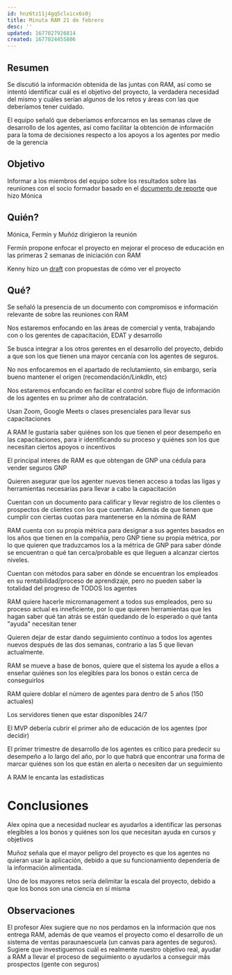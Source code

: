 ```yaml
---
id: hnz6tz11j4gq5clxicx6s0j
title: Minuta RAM 21 de febrero
desc: ''
updated: 1677027926814
created: 1677024455806
---
```

## Resumen

Se discutió la información obtenida de las juntas con RAM, así como se intentó identificar cuál es el objetivo del proyecto, la verdadera necesidad del mismo y cuáles serían algunos de los retos y áreas con las que deberíamos tener cuidado.

El equipo señaló que deberíamos enforcarnos en las semanas clave de desarrollo de los agentes, así como facilitar la obtención de información para la toma de decisiones respecto a los apoyos a los agentes por medio de la gerencia

## Objetivo

Informar a los miembros del equipo sobre los resultados sobre las reuniones con el socio formador basado en el [documento de reporte](https://docs.google.com/document/d/16NwFHhHIYX0a22BLgcL5aMvyz212EJjFURTblrRwu4c/edit) que hizo Mónica

## Quién?

Mónica, Fermín y Muñóz dirigieron la reunión

Fermín propone enfocar el proyecto en mejorar el proceso de educación en las primeras 2 semanas de iniciación con RAM

Kenny hizo un [draft](https://docs.google.com/document/d/19PgQcRSVhEZwIGkeopgaNvnQQuYyWxgzboE-7VSoXGo/edit) con propuestas de cómo ver el proyecto

## Qué?

Se señaló la presencia de un documento con compromisos e información relevante de sobre las reuniones con RAM

Nos estaremos enfocando en las áreas de comercial y venta, trabajando con o los gerentes de capacitación, EDAT y desarrollo

Se busca integrar a los otros gerentes en el desarrollo del proyecto, debido a que son los que tienen una mayor cercanía con los agentes de seguros.

No nos enfocaremos en el apartado de reclutamiento, sin embargo, sería bueno mantener el origen (recomendación/LinkdIn, etc)

Nos estaremos enfocando en facilitar el control sobre flujo de información de los agentes en su primer año de contratación.

Usan Zoom, Google Meets o clases presenciales para llevar sus capacitaciones

A RAM le gustaría saber quiénes son los que tienen el peor desempeño en las capacitaciones, para ir identificando su proceso y quiénes son los que necesitan ciertos apoyos o incentivos

El principal interes de RAM es que obtengan de GNP una cédula para vender seguros GNP

Quieren asegurar que los agenter nuevos tienen acceso a todas las ligas y herramientas necesarias para llevar a cabo la capacitación

Cuentan con un documento para calificar y llevar registro de los clientes o prospectos de clientes con los que cuentan. Además de que tienen que cumplir con ciertas cuotas para mantenerse en la nómina de RAM

RAM cuenta con su propia métrica para designar a sus agentes basados en los años que tienen en la compañía, pero GNP tiene su propia métrica, por lo que quieren que traduzcamos los a la métrica de GNP para saber dónde se encuentran o qué tan cerca/probable es que lleguen a alcanzar ciertos niveles.

Cuentan con métodos para saber en dónde se encuentran los empleados en su rentabilidad/proceso de aprendizaje, pero no pueden saber la totalidad del progreso de TODOS los agentes

RAM quiere hacerle micromanagement a todos sus empleados, pero su proceso actual es inneficiente, por lo que quieren herramientas que les hagan saber qué tan atrás se están quedando de lo esperado o qué tanta "ayuda" necesitan tener

Quieren dejar de estar dando seguimiento contínuo a todos los agentes nuevos después de las dos semanas, contrario a las 5 que llevan actualmente.

RAM se mueve a base de bonos, quiere que el sistema los ayude a ellos a enseñar quiénes son los elegibles para los bonos o están cerca de conseguirlos

RAM quiere doblar el número de agentes para dentro de 5 años (150 actuales)

Los servidores tienen que estar disponibles 24/7

El MVP debería cubrir el primer año de educación de los agentes (por decidir)

El primer trimestre de desarrollo de los agentes es crítico para predecir su desempeño a lo largo del año, por lo que habrá que encontrar una forma de marcar quiénes son los que están en alerta o necesiten dar un seguimiento

A RAM le encanta las estadísticas

# Conclusiones

Alex opina que a necesidad nuclear es ayudarlos a identificar las personas elegibles a los bonos y quiénes son los que necesitan ayuda en cursos y objetivos

Muñoz señala que el mayor peligro del proyecto es que los agentes no quieran usar la aplicación, debido a que su funcionamiento dependería de la información alimentada.

Uno de los mayores retos sería delimitar la escala del proyecto, debido a que los bonos son una ciencia en sí misma

## Observaciones

El profesor Alex sugiere que no nos perdamos en la información que nos entrega RAM, además de que veamos el proyecto como el desarrollo de un sistema de ventas paraunaescuela (un canvas para agentes de seguros). Sugiere que investiguemos cuál es realmente nuestro objetivo real, ayudar a RAM a llevar el proceso de seguimiento o ayudarlos a conseguir más prospectos (gente con seguros)